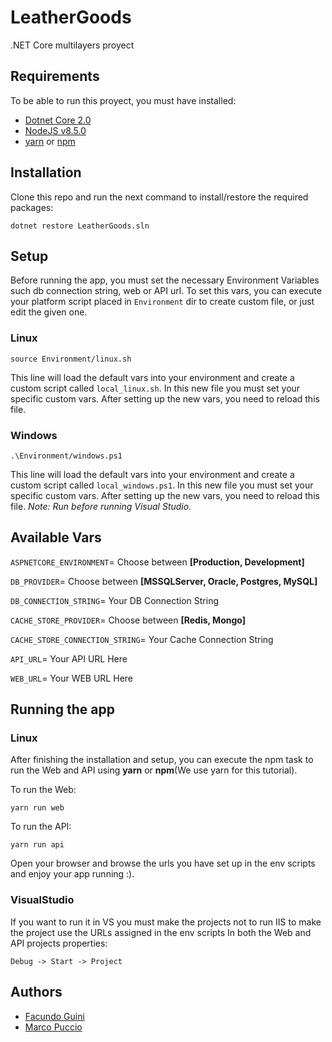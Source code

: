 # LeatherGoods
.NET Core multilayers proyect

## Requirements
To be able to run this proyect, you must have installed:
- [Dotnet Core 2.0](https://www.microsoft.com/net/core)
- [NodeJS v8.5.0](https://nodejs.org/es/)
- [yarn](https://yarnpkg.com/lang/en/) or [npm](https://www.npmjs.com/)


## Installation
Clone this repo and run the next command to install/restore the required packages:
```
dotnet restore LeatherGoods.sln
```

## Setup
Before running the app, you must set the necessary Environment Variables such db connection string, web or API url.
To set this vars, you can execute your platform script placed in ```Environment``` dir to create custom file, or just edit the given one.

### Linux
```
source Environment/linux.sh
```
This line will load the default vars into your environment and create a custom script called ```local_linux.sh```. In this new file you must set your specific custom vars.
After setting up the new vars, you need to reload this file.

### Windows
```
.\Environment/windows.ps1
```
This line will load the default vars into your environment and create a custom script called ```local_windows.ps1```. In this new file you must set your specific custom vars.
After setting up the new vars, you need to reload this file.
*Note: Run before running Visual Studio.*

## Available Vars

```ASPNETCORE_ENVIRONMENT```= Choose between **[Production, Development]**

```DB_PROVIDER```= Choose between **[MSSQLServer, Oracle, Postgres, MySQL]**

```DB_CONNECTION_STRING```= Your DB Connection String

```CACHE_STORE_PROVIDER```= Choose between **[Redis, Mongo]**

```CACHE_STORE_CONNECTION_STRING```= Your Cache Connection String

```API_URL```= Your API URL Here

```WEB_URL```= Your WEB URL Here



## Running the app

### Linux
After finishing the installation and setup, you can execute the npm task to run the Web and API using **yarn** or **npm**(We use yarn for this tutorial).

To run the Web:
```
yarn run web
```

To run the API:
```
yarn run api
```

Open your browser and browse the urls you have set up in the env scripts and enjoy your app running :).

### VisualStudio
If you want to run it in VS you must make the projects not to run IIS to make the project use the URLs assigned in the env scripts
In both the Web and API projects properties:
```
Debug -> Start -> Project
```

## Authors

- [Facundo Guini](https://github.com/fguini)
- [Marco Puccio](https://github.com/marcopuccio)
